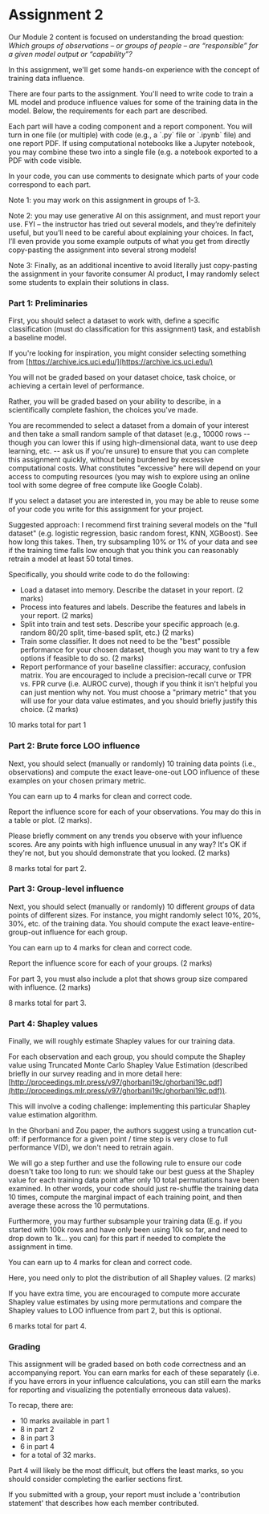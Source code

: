 # Assignment 2

Our Module 2 content is focused on understanding the broad question: *Which groups of observations – or groups of people – are “responsible” for a given model output or “capability”?*

In this assignment, we'll get some hands-on experience with the concept of training data influence.

There are four parts to the assignment. You'll need to write code to train a ML model and produce influence values for some of the training data in the model. Below, the requirements for each part are described.

Each part will have a coding component and a report component. You will turn in one file (or multiple) with code (e.g., a \`.py\` file or \`.ipynb\` file) and one report PDF. If using computational notebooks like a Jupyter notebook, you may combine these two into a single file (e.g. a notebook exported to a PDF with code visible.

In your code, you can use comments to designate which parts of your code correspond to each part.

Note 1: you may work on this assignment in groups of 1-3.

Note 2: you may use generative AI on this assignment, and must report your use. FYI – the instructor has tried out several models, and they’re definitely useful, but you’ll need to be careful about explaining your choices. In fact, I’ll even provide you some example outputs of what you get from directly copy-pasting the assignment into several strong models\!

Note 3: Finally, as an additional incentive to avoid literally just copy-pasting the assignment in your favorite consumer AI product, I may randomly select some students to explain their solutions in class.

### **Part 1: Preliminaries**

First, you should select a dataset to work with, define a specific classification (must do classification for this assignment) task, and establish a baseline model.

If you're looking for inspiration, you might consider selecting something from [https://archive.ics.uci.edu/](https://archive.ics.uci.edu/)

You will not be graded based on your dataset choice, task choice, or achieving a certain level of performance.

Rather, you will be graded based on your ability to describe, in a scientifically complete fashion, the choices you've made.

You are recommended to select a dataset from a domain of your interest and then take a small random sample of that dataset (e.g., 10000 rows -- though you can lower this if using high-dimensional data, want to use deep learning, etc. -- ask us if you're unsure) to ensure that you can complete this assignment quickly, without being burdened by excessive computational costs. What constitutes "excessive" here will depend on your access to computing resources (you may wish to explore using an online tool with some degree of free compute like Google Colab).

If you select a dataset you are interested in, you may be able to reuse some of your code you write for this assignment for your project.

Suggested approach: I recommend first training several models on the "full dataset" (e.g. logistic regression, basic random forest, KNN, XGBoost). See how long this takes. Then, try subsampling 10% or 1% of your data and see if the training time falls low enough that you think you can reasonably retrain a model at least 50 total times.

Specifically, you should write code to do the following:

* Load a dataset into memory. Describe the dataset in your report. (2 marks)  
* Process into features and labels. Describe the features and labels in your report. (2 marks)  
* Split into train and test sets. Describe your specific approach (e.g. random 80/20 split, time-based split, etc.) (2 marks)  
* Train some classifier. It does not need to be the "best" possible performance for your chosen dataset, though you may want to try a few options if feasible to do so. (2 marks)  
* Report performance of your baseline classifier: accuracy, confusion matrix. You are encouraged to include a precision-recall curve or TPR vs. FPR curve (i.e. AUROC curve), though if you think it isn't helpful you can just mention why not. You must choose a "primary metric" that you will use for your data value estimates, and you should briefly justify this choice. (2 marks)

10 marks total for part 1

### **Part 2: Brute force LOO influence**

Next, you should select (manually or randomly) 10 training data points (i.e., observations) and compute the exact leave-one-out LOO influence of these examples on your chosen primary metric.

You can earn up to 4 marks for clean and correct code.

Report the influence score for each of your observations. You may do this in a table or plot. (2 marks).

Please briefly comment on any trends you observe with your influence scores. Are any points with high influence unusual in any way? It's OK if they're not, but you should demonstrate that you looked. (2 marks)

8 marks total for part 2\.

### **Part 3: Group-level influence**

Next, you should select (manually or randomly) 10 different *groups* of data points of different sizes. For instance, you might randomly select 10%, 20%, 30%, etc. of the training data. You should compute the exact leave-entire-group-out influence for each group.

You can earn up to 4 marks for clean and correct code.

Report the influence score for each of your groups. (2 marks)

For part 3, you must also include a plot that shows group size compared with influence. (2 marks)

8 marks total for part 3\.

### **Part 4: Shapley values**

Finally, we will roughly estimate Shapley values for our training data.

For each observation and each group, you should compute the Shapley value using Truncated Monte Carlo Shapley Value Estimation (described briefly in our survey reading and in more detail here: [http://proceedings.mlr.press/v97/ghorbani19c/ghorbani19c.pdf](http://proceedings.mlr.press/v97/ghorbani19c/ghorbani19c.pdf)).

This will involve a coding challenge: implementing this particular Shapley value estimation algorithm.

In the Ghorbani and Zou paper, the authors suggest using a truncation cut-off: if performance for a given point / time step is very close to full performance V(D), we don't need to retrain again.

We will go a step further and use the following rule to ensure our code doesn't take too long to run: we should take our best guess at the Shapley value for each training data point after only 10 total permutations have been examined. In other words, your code should just re-shuffle the training data 10 times, compute the marginal impact of each training point, and then average these across the 10 permutations.

Furthermore, you may further subsample your training data (E.g. if you started with 100k rows and have only been using 10k so far, and need to drop down to 1k... you can) for this part if needed to complete the assignment in time.

You can earn up to 4 marks for clean and correct code.

Here, you need only to plot the distribution of all Shapley values. (2 marks)

If you have extra time, you are encouraged to compute more accurate Shapley value estimates by using more permutations and compare the Shapley values to LOO influence from part 2, but this is optional.

6 marks total for part 4\.

### **Grading**

This assignment will be graded based on both code correctness and an accompanying report. You can earn marks for each of these separately (i.e. if you have errors in your influence calculations, you can still earn the marks for reporting and visualizing the potentially erroneous data values).

To recap, there are:

* 10 marks available in part 1  
* 8 in part 2  
* 8 in part 3  
* 6 in part 4  
* for a total of 32 marks.

Part 4 will likely be the most difficult, but offers the least marks, so you should consider completing the earlier sections first.

If you submitted with a group, your report must include a 'contribution statement' that describes how each member contributed.